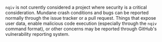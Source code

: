 `nqiv` is not curently considered a project where security is a critical consideration. Mundane crash conditions and bugs can be reported normally through the issue tracker or a pull request. Things that expose user data, enable malicious code execution (especially through the `nqiv` command format), or other concerns may be reported through GitHub's vulnerability reporting system.
